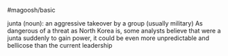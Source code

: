 #magoosh/basic

junta (noun): an aggressive takeover by a group (usually military) 
As dangerous of a threat as North Korea is, some analysts believe that were a junta suddenly to gain 
power, it could be even more unpredictable and bellicose than the current leadership 
